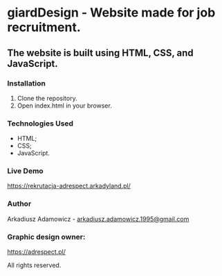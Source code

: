 # giardDesign - Website made for job recruitment.

## The website is built using HTML, CSS, and JavaScript.

### Installation
1. Clone the repository.
2. Open index.html in your browser.

### Technologies Used
- HTML;
- CSS;
- JavaScript.

### Live Demo
https://rekrutacja-adrespect.arkadyland.pl/

### Author
Arkadiusz Adamowicz - arkadiusz.adamowicz.1995@gmail.com

### Graphic design owner:
https://adrespect.pl/

All rights reserved.